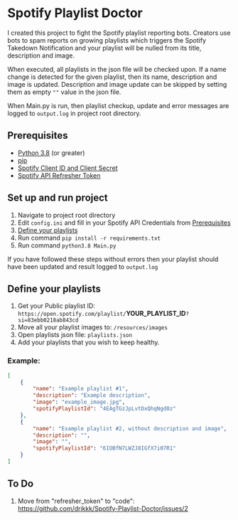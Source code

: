 # Spotify Playlist Doctor

I created this project to fight the Spotify playlist reporting bots.
Creators use bots to spam reports on growing playlists which triggers the Spotify Takedown Notification and your
playlist will be nulled from its title, description and image.

When executed, all playlists in the json file will be checked upon. If a name change is detected for the given playlist, then its name, description and image is updated.
Description and image update can be skipped by setting them as empty ```""``` value in the json file.

When Main.py is run, then playlist checkup, update and error messages are logged to ```output.log``` in project root directory.

## Prerequisites

- [Python 3.8](https://www.python.org/downloads/) (or greater)
- [pip](https://pip.pypa.io/en/stable/installation/)
- [Spotify Client ID and Client Secret](https://developer.spotify.com/documentation/web-api/concepts/apps)
- [Spotify API Refresher Token](https://developer.spotify.com/documentation/ios/concepts/token-swap-and-refresh)

## Set up and run project

1. Navigate to project root directory
2. Edit ```config.ini``` and fill in your Spotify API Credentials from [Prerequisites](#prerequisites)
3. [Define your playlists](#define-your-playlists)
4. Run command ```pip install -r requirements.txt```
5. Run command ```python3.8 Main.py```

If you have followed these steps without errors then your playlist should have been updated and result logged to ```output.log```

## Define your playlists

1. Get your Public playlist ID: ```https://open.spotify.com/playlist/```__YOUR_PLAYLIST_ID__```?si=83ebb0218ab843cd```
2. Move all your playlist images to: ```/resources/images```
3. Open playlists json file: ```playlists.json```
4. Add your playlists that you wish to keep healthy. 

### Example:

```json
[
    {
        "name": "Example playlist #1",
        "description": "Example description",
        "image": "example_image.jpg",
        "spotifyPlaylistId": "4EAgTGzJpLvtDxQhqNgd0z"
    },
    {
        "name": "Example playlist #2, without description and image",
        "description": "",
        "image": "",
        "spotifyPlaylistId": "6IOBfN7LWZJ8IGfX7i07R1"
    }
]
```

## To Do

1. Move from "refresher_token" to "code": https://github.com/drikkk/Spotify-Playlist-Doctor/issues/2
